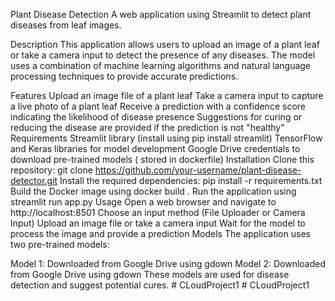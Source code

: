 Plant Disease Detection
A web application using Streamlit to detect plant diseases from leaf images.

Description
This application allows users to upload an image of a plant leaf or take a camera input to detect the presence of any diseases. The model uses a combination of machine learning algorithms and natural language processing techniques to provide accurate predictions.

Features
Upload an image file of a plant leaf
Take a camera input to capture a live photo of a plant leaf
Receive a prediction with a confidence score indicating the likelihood of disease presence
Suggestions for curing or reducing the disease are provided if the prediction is not "healthy"
Requirements
Streamlit library (install using pip install streamlit)
TensorFlow and Keras libraries for model development
Google Drive credentials to download pre-trained models ( stored in dockerfile)
Installation
Clone this repository: git clone https://github.com/your-username/plant-disease-detector.git
Install the required dependencies: pip install -r requirements.txt
Build the Docker image using docker build .
Run the application using streamlit run app.py
Usage
Open a web browser and navigate to http://localhost:8501
Choose an input method (File Uploader or Camera Input)
Upload an image file or take a camera input
Wait for the model to process the image and provide a prediction
Models
The application uses two pre-trained models:

Model 1: Downloaded from Google Drive using gdown
Model 2: Downloaded from Google Drive using gdown
These models are used for disease detection and suggest potential cures.
#   C L o u d P r o j e c t 1  
 #   C L o u d P r o j e c t 1  
 